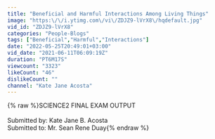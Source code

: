 ```yaml
---
title: "Beneficial and Harmful Interactions Among Living Things"
image: "https:\/\/i.ytimg.com\/vi\/ZDJZ9-lVrX8\/hqdefault.jpg"
vid_id: "ZDJZ9-lVrX8"
categories: "People-Blogs"
tags: ["Beneficial","Harmful","Interactions"]
date: "2022-05-25T20:49:01+03:00"
vid_date: "2021-06-11T06:09:19Z"
duration: "PT6M17S"
viewcount: "3323"
likeCount: "46"
dislikeCount: ""
channel: "Kate Jane Acosta"
---
```

{% raw %}SCIENCE2 FINAL EXAM OUTPUT<br /><br />Submitted by: Kate Jane B. Acosta<br />Submitted to: Mr. Sean Rene Duay{% endraw %}

